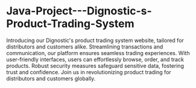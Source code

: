 # Java-Project---Dignostic-s-Product-Trading-System
Introducing our Dignostic's product trading system website, tailored for distributors and customers alike. Streamlining transactions and communication, our platform ensures seamless trading experiences. With user-friendly interfaces, users can effortlessly browse, order, and track products. Robust security measures safeguard sensitive data, fostering trust and confidence. Join us in revolutionizing product trading for distributors and customers globally.
